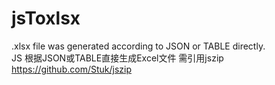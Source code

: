 # jsToxlsx
.xlsx file was generated according to JSON or TABLE directly.  
JS 根据JSON或TABLE直接生成Excel文件
需引用jszip
https://github.com/Stuk/jszip
